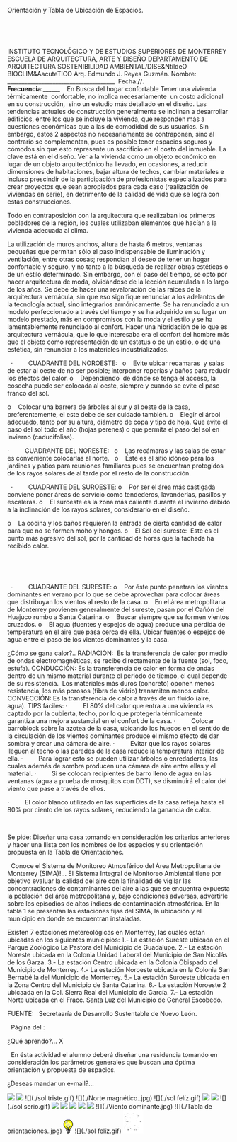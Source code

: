 

Orientación y Tabla de 
 Ubicación de Espacios.




 

 

INSTITUTO TECNOLÓGICO Y DE ESTUDIOS SUPERIORES DE 
 MONTERREY
ESCUELA DE ARQUITECTURA, ARTE Y DISEÑO
DEPARTAMENTO DE ARQUITECTURA
SOSTENIBILIDAD AMBIENTAL/DISE&NtildeO BIOCLIM&AacuteTICO 
Arq. Edmundo J. Reyes 
 Guzmán.
Nombre: 
 ______________________________________  
 Fecha:______/______/________.                             
 Frecuencia:______________ 
 
En Busca del hogar 
 confortable
Tener una vivienda térmicamente  confortable, no implica 
 necesariamente  un costo 
 adicional en su construcción,  
 sino un estudio más 
 detallado en el diseño.
Las tendencias actuales de construcción generalmente se inclinan a 
 desarrollar edificios, entre los que se incluye la vivienda, que responden 
 más a cuestiones 
 económicas que a las de comodidad de sus 
 usuarios.
Sin embargo, estos 2 aspectos no necesariamente se contraponen, 
 sino al contrario se 
 complementan, pues es posible tener espacios seguros y cómodos sin 
 que esto represente un sacrificio en el costo del inmueble. La clave está en el diseño.
Ver a la vivienda como un objeto económico en lugar 
 de un objeto 
 arquitectónico ha llevado, en ocasiones, a reducir dimensiones de 
 habitaciones, bajar altura de techos, cambiar materiales e incluso 
 prescindir de la participación de profesionistas especializados para crear 
 proyectos que sean apropiados para cada caso (realización de viviendas en serie), en 
 detrimento de la calidad de vida que se logra con estas construcciones. 
 
Todo en contraposición con la arquitectura que realizaban los 
 primeros pobladores de la región, los cuales utilizaban elementos que 
 hacían a la vivienda adecuada al clima.

La utilización de muros anchos, altura de hasta 6 metros, ventanas 
 pequeñas que permitan sólo el paso indispensable de iluminación y 
 ventilación, entre otras cosas; respondían al deseo de tener un hogar confortable y seguro, y no 
 tanto a la búsqueda de realizar obras estéticas o de un estilo 
 determinado. 
Sin embargo, con el paso del tiempo, se optó por hacer arquitectura de moda, 
 olvidándose de la lección acumulada a lo largo de los 
 años.
Se debe de hacer una revaloración de las raíces de la arquitectura vernácula, 
 sin que eso signifique renunciar a los adelantos de la tecnología actual, 
 sino integrarlos 
 armónicamente.
Se ha renunciado 
 a un modelo perfeccionado a través del tiempo y se ha adquirido en 
 su lugar un modelo prestado, más en compromisos con la moda y el estilo y 
 se ha lamentablemente renunciado al confort.
Hacer una hibridación de lo que es 
 arquitectura vernácula, 
 que lo que interesaba era el confort del hombre más que el objeto como 
 representación de un estatus o de un estilo, o de una estética, 
 sin renunciar a los materiales industrializados.






  
 ·         
 CUADRANTE 
 DEL NOROESTE: 
 
o    
 Evite 
 ubicar recamaras  y 
 salas de estar al oeste de no ser posible; interponer roperías y baños 
 para reducir los efectos del calor. 
o    
 Dependiendo 
  de dónde se tenga el 
 acceso, la cosecha puede ser colocada al oeste, siempre y cuando se 
 evite el paso franco del sol.

o    
 Colocar 
 una barrera de árboles al sur y al oeste de la casa, 
 preferentemente, el este debe de ser cuidado 
 también.
o    
 Elegir 
 el árbol adecuado, 
 tanto por su altura, diámetro de copa y tipo de hoja. Que evite el 
 paso del sol todo el año (hojas perenes) o que permita el paso del 
 sol en invierno (caducifolias).
  


·         
 CUADRANTE 
 DEL NORESTE:
 
o    
 Las 
 recámaras y las 
 salas de estar es conveniente colocarlas al 
 norte.
 
o    
 Éste 
 es el sitio 
 idóneo para los jardines y patios para reuniones familiares 
 pues se encuentran protegidos de los rayos solares de al tarde por 
 el resto de la construcción. 
 
 
 
 
 
 
 












 
·         
 CUADRANTE 
 DEL SUROESTE:
o    
 Por 
 ser el área más 
 castigada conviene poner áreas de servicio como tendederos, 
 lavanderías, pasillos y escaleras. 
o    
 El 
 suroeste es la zona más 
 caliente durante el invierno debido a la inclinación de los 
 rayos solares, considerarlo en el diseño. 
 
o    
 La 
 cocina y los baños 
 requieren la entrada de cierta cantidad de calor para que no se 
 formen moho y hongos.
o    
 El 
 Sol del sureste:  Este es el punto más agresivo 
 del sol, por la cantidad de horas que la fachada ha recibido calor. 
 
 
 
  


 
 
 
 
 
 
 
 
 
 


 
·         
 CUADRANTE 
 DEL SURESTE:
o    
 Por 
 éste punto penetran los vientos dominantes en 
 verano por lo que se debe aprovechar para colocar áreas que 
 distribuyan los vientos al resto de la 
 casa.
o    
 En 
 el área metropolitana de Monterrey provienen generalmente del sureste, pasan por 
 el Cañón del 
 Huajuco rumbo a Santa Catarina.
o    
 Buscar 
 siempre que se formen vientos cruzados.
o    
 El 
 agua (fuentes y 
 espejos de agua) produce una pérdida de temperatura en el aire que 
 pasa cerca de ella. Ubicar fuentes o espejos de agua entre el paso 
 de los vientos dominantes y la casa.
  

¿Cómo se gana calor?..
RADIACIÓN: 
  Es 
 la transferencia de calor por medio de ondas electromagnéticas, se recibe 
 directamente de la fuente (sol, foco, estufa).
CONDUCCIÓN: 
 Es 
 la transferencia de calor en forma de ondas dentro de un mismo material 
 durante el periodo de tiempo, el cual depende de su resistencia.  Los materiales más duros 
 (concreto) oponen menos resistencia, los más porosos (fibra de vidrio) 
 transmiten menos calor. 
CONVECCIÓN: 
 Es 
 la transferencia de calor a través de un fluido (aire, 
 agua).
TIPS fáciles:
·         
 El 
 80% del calor que entra a una vivienda es captado por la cubierta, techo, por lo 
 que protegerla térmicamente garantiza una mejora sustancial en el confort 
 de la casa. 
·         
 Colocar 
 barroblock sobre la 
 azotea de la casa, ubicando los huecos en el sentido de la circulación de 
 los vientos dominantes produce el mismo efecto de dar sombra y crear una 
 cámara de 
 aire.
·         
 Evitar 
 que los rayos solares lleguen al techo o las paredes de la casa reduce la 
 temperatura interior de ella. 
·         
 Para 
 lograr esto se pueden utilizar árboles o enredaderas, las 
 cuales además de sombra producen una cámara de aire entre ellas y el 
 material.
·         
 Si 
 se colocan recipientes de 
 barro lleno de agua en las ventanas (agua a prueba de mosquitos 
 con DDT), se disminuirá el calor del viento que pase a través de ellos. 
 
·         
 El 
 color blanco utilizado en las superficies de la casa refleja hasta el 80% 
 por ciento de los rayos solares, reduciendo la ganancia de 
 calor.

 

Se pide: 
Diseñar una casa tomando en 
 consideración los criterios anteriores y hacer una llista con los nombres 
 de los espacios y su orientación propuesta en la Tabla de 
 Orientaciones.

 
 Conoce el Sistema de Monitoreo Atmosférico del Área Metropolitana de Monterrey (SIMA)!... 
El Sistema Integral de Monitoreo Ambiental tiene por objetivo evaluar la calidad del aire con la 
finalidad de vigilar las concentraciones de contaminantes del aire a las que se encuentra expuesta 
la población del área metropolitana y, bajo condiciones adversas, advertirle sobre los episodios de 
altos índices de contaminación atmosférica. En la tabla 1 se presentan las estaciones fijas del 
SIMA, la ubicación y el municipio en donde se encuentran instaladas. 

Existen 7 estaciones metereológicas en Monterrey, las cuales están ubicadas en los siguientes municipios: 
1.- La estación Sureste ubicada en el Parque Zoológico La Pastora del Municipio de Guadalupe. 
2.- La estación Noreste ubicada en la Colonia Unidad Laboral del Municipio de San Nicolás de los Garza. 
3.- La estación Centro ubicada en la Colonia Obispado del Municipio de Monterrey.
4.- La estación Noroeste ubicada en la Colonia San Bernabé la del Municipio de Monterrey.
5.- La estación Suroeste ubicada en la Zona Centro del Municipio de Santa Catarina.
6.- La estación Noroeste 2 ubicaada en la Col. Sierra Real del Municipio de García. 
7.- La estación Norte ubicada en el Fracc. Santa Luz del Municipio de General Escobedo. 

FUENTE:   Secretaaría de Desarrollo Sustentable de Nuevo León.  


 
Página del 
:








¿Qué 
aprendo?...
X


  En ésta actividad el alumno 
 deberá diseñar una residencia tomando en consideración los 
 parámetros generales que buscan una óptima orientación y 
 propuesta de espacios.

 ¿Deseas mandar un e-mail?...


![](./árbol.jpg)
![](./árbol.jpg)
![](./sol triste.gif)
![](./Norte magnético..jpg)
![](./sol felíz.gif)
![](./árbol.jpg)
![](./árbol.jpg)
![](./sol serio.gif)
![](./árbol.jpg)
![](./árbol.jpg)
![](./árbol.jpg)
![](./árbol.jpg)
![](./árbol.jpg)
![](./Viento dominante.jpg)
![](./Tabla de orientaciones..jpg)
![](./sugerencias.gif)
![](./sol felíz.gif)
![](./email_41.gif)
